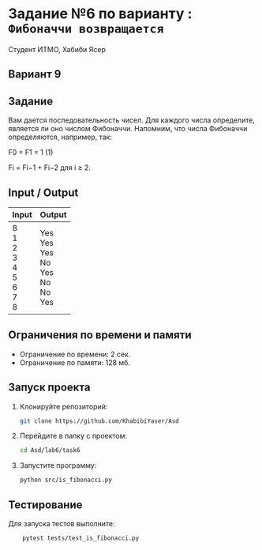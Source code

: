 # Задание №6 по варианту : `Фибоначчи возвращается`

Студент ИТМО,  Хабиби Ясер

## Вариант 9

## Задание 
Вам дается последовательность чисел. Для каждого числа определите, является ли оно числом Фибоначчи. Напомним, что числа Фибоначчи определяются,
например, так:

F0 = F1 = 1 (1)

Fi = Fi−1 + Fi−2 для i ≥ 2.

## Input / Output 

| Input                                             | Output                                                   |
|---------------------------------------------------|----------------------------------------------------------|
| 8<br/>1<br/>2<br/>3<br/>4<br/>5<br/>6<br/>7<br/>8 | Yes<br/>Yes<br/>Yes<br/>No<br/>Yes<br/>No<br/>No<br/>Yes |


## Ограничения по времени и памяти

- Ограничение по времени: 2 сек.
- Ограничение по памяти: 128 мб.


## Запуск проекта
1. Клонируйте репозиторий:
   ```bash
   git clone https://github.com/KhabibiYaser/Asd
   ```
2. Перейдите в папку с проектом:
   ```bash
   cd Asd/lab6/task6
   ```
3. Запустите программу:
   ```bash
   python src/is_fibonacci.py
   ```


## Тестирование
Для запуска тестов выполните:
```bash
    pytest tests/test_is_fibonacci.py
```